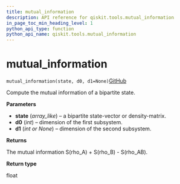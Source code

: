 ```yaml
---
title: mutual_information
description: API reference for qiskit.tools.mutual_information
in_page_toc_min_heading_level: 1
python_api_type: function
python_api_name: qiskit.tools.mutual_information
---
```


# mutual\_information

<span id="qiskit.tools.mutual_information" />

`mutual_information(state, d0, d1=None)`[GitHub](https://github.com/qiskit/qiskit/tree/stable/0.14/qiskit/tools/qi/qi.py "view source code")

Compute the mutual information of a bipartite state.

**Parameters**

*   **state** (*array\_like*) – a bipartite state-vector or density-matrix.
*   **d0** (*int*) – dimension of the first subsystem.
*   **d1** (*int or None*) – dimension of the second subsystem.

**Returns**

The mutual information S(rho\_A) + S(rho\_B) - S(rho\_AB).

**Return type**

float

